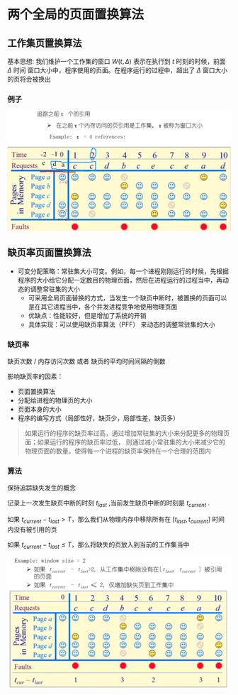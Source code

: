 # 两个全局的页面置换算法

## 工作集页置换算法

基本思想: 我们维护一个工作集的窗口 ${W(t, \Delta)}$ 表示在执行到 $t$ 时刻的时候，前面 $\Delta$ 时间 窗口大小中，程序使用的页面。在程序运行的过程中，超出了 $\Delta$ 窗口大小的页将会被换出

### 例子

![](./img/6_9_opSystem1.png)

## 缺页率页面置换算法

* 可变分配策略：常驻集大小可变。例如，每一个进程刚刚运行的时候，先根据程序的大小给它分配一定数目的物理页面，然后在进程运行的过程当中，再动态的调整常驻集的大小
  * 可采用全局页面替换的方式，当发生一个缺页中断时，被置换的页面可以是在其它进程当中，各个并发进程竞争地使用物理页面
  * 优缺点：性能较好，但是增加了系统的开销
  * 具体实现：可以使用缺页率算法（PFF） 来动态的调整常驻集的大小

### 缺页率

缺页次数 / 内存访问次数 或者 缺页的平均时间间隔的倒数

影响缺页率的因素：

* 页面置换算法
* 分配给进程的物理页的大小
* 页面本身的大小
* 程序的编写方式（局部性好，缺页少，局部性差，缺页多）

> 如果运行的程序的缺页率过高，通过增加常驻集的大小来分配更多的物理页面；如果运行的程序的缺页率过低， 则通过减小常驻集的大小来减少它的物理页面的数量。使得每一个进程的缺页率保持在一个合理的范围内

### 算法

保持追踪缺失发生的概念

记录上一次发生缺页中断的时刻 ${t_{last}}$ ,当前发生缺页中断的时刻是  ${t_{current}}$ .

如果 ${t_{current} - t_{last}} > T$，那么我们从物理内存中移除所有在 ${[t_{last}, t_{current}]}$ 时间内没有被引用的页

如果 ${t_{current} - t_{last}} \leq T$，那么将缺失的页放入到当前的工作集当中

![](./img/6_9_opSystem2.png)

